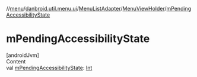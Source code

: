 //[menu](../../../index.md)/[danbroid.util.menu.ui](../../index.md)/[MenuListAdapter](../index.md)/[MenuViewHolder](index.md)/[mPendingAccessibilityState](m-pending-accessibility-state.md)



# mPendingAccessibilityState  
[androidJvm]  
Content  
val [mPendingAccessibilityState](m-pending-accessibility-state.md): [Int](https://kotlinlang.org/api/latest/jvm/stdlib/kotlin/-int/index.html)  



